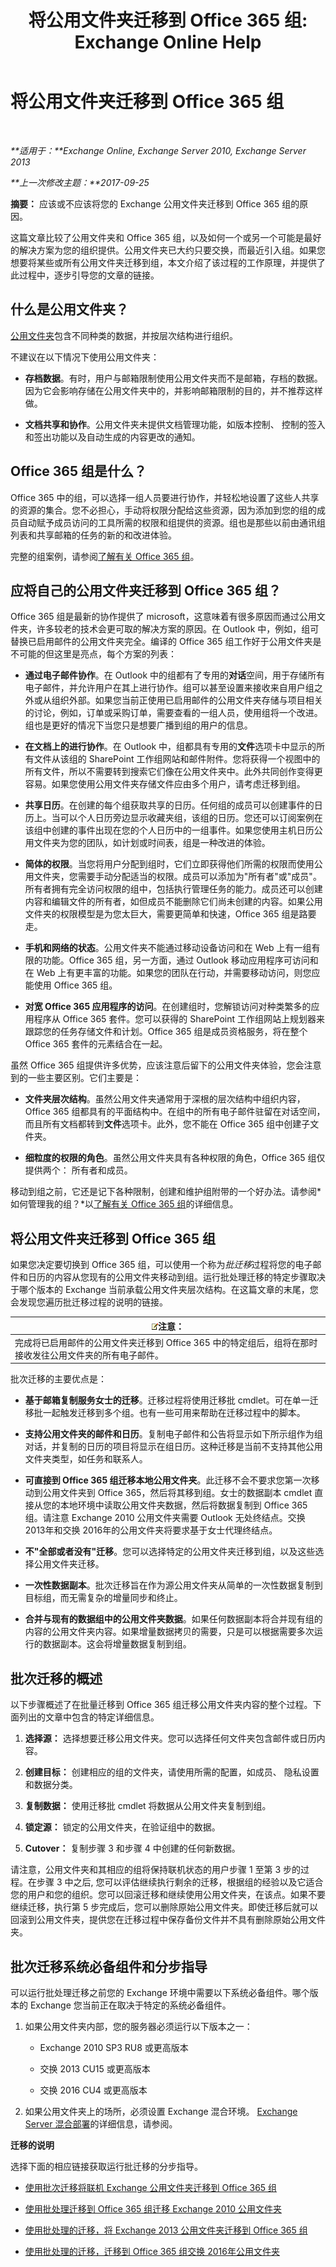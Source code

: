 ﻿---
title: '将公用文件夹迁移到 Office 365 组: Exchange Online Help'
TOCTitle: 将公用文件夹迁移到 Office 365 组
ms:assetid: d89e727b-675a-4623-b572-260f8b44b966
ms:mtpsurl: https://technet.microsoft.com/zh-cn/library/Mt843872(v=EXCHG.150)
ms:contentKeyID: 74468722
ms.date: 05/23/2018
mtps_version: v=EXCHG.150
ms.translationtype: MT
---

# 将公用文件夹迁移到 Office 365 组

 

_**适用于：**Exchange Online, Exchange Server 2010, Exchange Server 2013_

_**上一次修改主题：**2017-09-25_

**摘要：** 应该或不应该将您的 Exchange 公用文件夹迁移到 Office 365 组的原因。

这篇文章比较了公用文件夹和 Office 365 组，以及如何一个或另一个可能是最好的解决方案为您的组织提供。公用文件夹已大约只要交换，而最近引入组。如果您想要将某些或所有公用文件夹迁移到组，本文介绍了该过程的工作原理，并提供了此过程中，逐步引导您的文章的链接。

## 什么是公用文件夹？

[公用文件夹](public-folders-exchange-2013-help.md)包含不同种类的数据，并按层次结构进行组织。

不建议在以下情况下使用公用文件夹：

  - **存档数据**。有时，用户与邮箱限制使用公用文件夹而不是邮箱，存档的数据。因为它会影响存储在公用文件夹中的，并影响邮箱限制的目的，并不推荐这样做。

  - **文档共享和协作**。公用文件夹未提供文档管理功能，如版本控制、 控制的签入和签出功能以及自动生成的内容更改的通知。

## Office 365 组是什么？

Office 365 中的组，可以选择一组人员要进行协作，并轻松地设置了这些人共享的资源的集合。您不必担心，手动将权限分配给这些资源，因为添加到您的组的成员自动赋予成员访问的工具所需的权限和组提供的资源。组也是那些以前由通讯组列表和共享邮箱的任务的新的和改进体验。

完整的组案例，请参阅[了解有关 Office 365 组](https://go.microsoft.com/fwlink/p/?linkid=858521)。

## 应将自己的公用文件夹迁移到 Office 365 组？

Office 365 组是最新的协作提供了 microsoft，这意味着有很多原因而通过公用文件夹，许多较老的技术会更可取的解决方案的原因。在 Outlook 中，例如，组可替换已启用邮件的公用文件夹完全。编译的 Office 365 组工作好于公用文件夹是不可能的但这里是亮点，每个方案的列表：

  - **通过电子邮件协作**。在 Outlook 中的组都有了专用的**对话**空间，用于存储所有电子邮件，并允许用户在其上进行协作。组可以甚至设置来接收来自用户组之外或从组织外部。如果您当前正使用已启用邮件的公用文件夹存储与项目相关的讨论，例如，订单或采购订单，需要查看的一组人员，使用组将一个改进。组也是更好的情况下当您只是想要广播到组的用户的信息。

  - **在文档上的进行协作**。在 Outlook 中，组都具有专用的**文件**选项卡中显示的所有文件从该组的 SharePoint 工作组网站和邮件附件。您将获得一个视图中的所有文件，所以不需要转到搜索它们像在公用文件夹中。此外共同创作变得更容易。如果您使用公用文件夹存储文件应由多个用户，请考虑迁移到组。

  - **共享日历**。在创建的每个组获取共享的日历。任何组的成员可以创建事件的日历上。当可以个人日历旁边显示收藏夹组，该组的日历。您还可以订阅案例在该组中创建的事件出现在您的个人日历中的一组事件。如果您使用主机日历公用文件夹为您的团队，如计划或时间表，组是一种改进的体验。

  - **简体的权限**。当您将用户分配到组时，它们立即获得他们所需的权限而使用公用文件夹，您需要手动分配适当的权限。成员可以添加为"所有者"或"成员"。所有者拥有完全访问权限的组中，包括执行管理任务的能力。成员还可以创建内容和编辑文件的所有者，如但成员不能删除它们尚未创建的内容。如果公用文件夹的权限模型是为您太巨大，需要更简单和快速，Office 365 组是路要走。

  - **手机和网络的状态**。公用文件夹不能通过移动设备访问和在 Web 上有一组有限的功能。Office 365 组，另一方面，通过 Outlook 移动应用程序可访问和在 Web 上有更丰富的功能。如果您的团队在行动，并需要移动访问，则您应能使用 Office 365 组。

  - **对宽 Office 365 应用程序的访问**。在创建组时，您解锁访问对种类繁多的应用程序从 Office 365 套件。您可以获得的 SharePoint 工作组网站上规划器来跟踪您的任务存储文件和计划。Office 365 组是成员资格服务，将在整个 Office 365 套件的元素结合在一起。

虽然 Office 365 组提供许多优势，应该注意后留下的公用文件夹体验，您会注意到的一些主要区别。它们主要是：

  - **文件夹层次结构**。虽然公用文件夹通常用于深根的层次结构中组织内容，Office 365 组都具有的平面结构中。在组中的所有电子邮件驻留在对话空间，而且所有文档都转到**文件**选项卡。此外，您不能在 Office 365 组中创建子文件夹。

  - **细粒度的权限的角色**。虽然公用文件夹具有各种权限的角色，Office 365 组仅提供两个： 所有者和成员。

移动到组之前，它还是记下各种限制，创建和维护组附带的一个好办法。请参阅*如何管理我的组？*以[了解有关 Office 365 组](https://go.microsoft.com/fwlink/p/?linkid=858521)的详细信息。

## 将公用文件夹迁移到 Office 365 组

如果您决定要切换到 Office 365 组，可以使用一个称为*批迁移*过程将您的电子邮件和日历的内容从您现有的公用文件夹移动到组。运行批处理迁移的特定步骤取决于哪个版本的 Exchange 当前承载公用文件夹层次结构。在这篇文章的末尾，您会发现您遍历批迁移过程的说明的链接。

<table>
<thead>
<tr class="header">
<th><img src="images/Bb124558.note(EXCHG.150).gif" title="注意" alt="注意" />注意：</th>
</tr>
</thead>
<tbody>
<tr class="odd">
<td>完成将已启用邮件的公用文件夹迁移到 Office 365 中的特定组后，组将在那时接收发往公用文件夹的所有电子邮件。</td>
</tr>
</tbody>
</table>


批次迁移的主要优点是：

  - **基于邮箱复制服务女士的迁移**。迁移过程将使用迁移批 cmdlet。可在单一迁移批一起触发迁移到多个组。也有一些可用来帮助在迁移过程中的脚本。

  - **支持公用文件夹的邮件和日历**。复制电子邮件和公告将显示如下所示组作为组对话，并复制的日历的项目将显示在组日历。这种迁移是当前不支持其他公用文件夹类型，如任务和联系人。

  - **可直接到 Office 365 组迁移本地公用文件夹**。此迁移不会不要求您第一次移动到公用文件夹到 Office 365，然后将其移到组。女士的数据副本 cmdlet 直接从您的本地环境中读取公用文件夹数据，然后将数据复制到 Office 365 组。请注意 Exchange 2010 公用文件夹需要 Outlook 无处终结点。交换 2013年和交换 2016年的公用文件夹将要求基于女士代理终结点。

  - **不"全部或者没有"迁移**。您可以选择特定的公用文件夹迁移到组，以及这些选择公用文件夹迁移。

  - **一次性数据副本**。批次迁移旨在作为源公用文件夹从简单的一次性数据复制到目标组，而无需复杂的增量同步和终止。

  - **合并与现有的数据组中的公用文件夹数据**。如果任何数据副本将合并现有组的内容的公用文件夹内容。如果增量数据拷贝的需要，只是可以根据需要多次运行的数据副本。这会将增量数据复制到组。

## 批次迁移的概述

以下步骤概述了在批量迁移到 Office 365 组迁移公用文件夹内容的整个过程。下面列出的文章中包含的特定详细信息。

1.  **选择源：** 选择想要迁移公用文件夹。您可以选择任何文件夹包含邮件或日历内容。

2.  **创建目标：** 创建相应的组的文件夹，请使用所需的配置，如成员、 隐私设置和数据分类。

3.  **复制数据：** 使用迁移批 cmdlet 将数据从公用文件夹复制到组。

4.  **锁定源：** 锁定的公用文件夹，在验证组中的数据。

5.  **Cutover：** 复制步骤 3 和步骤 4 中创建的任何新数据。

请注意，公用文件夹和其相应的组将保持联机状态的用户步骤 1 至第 3 步的过程。在步骤 3 中之后, 您可以评估继续执行剩余的迁移，根据组的经验以及它适合您的用户和您的组织。您可以回滚迁移和继续使用公用文件夹，在该点。如果不要继续迁移，执行第 5 步完成后，您可以删除原始公用文件夹。即使迁移后就可以回滚到公用文件夹，提供您在迁移过程中保存备份文件并不具有删除原始公用文件夹。

## 批次迁移系统必备组件和分步指导

可以运行批处理迁移之前您的 Exchange 环境中需要以下系统必备组件。哪个版本的 Exchange 您当前正在取决于特定的系统必备组件。

1.  如果公用文件夹内部，您的服务器必须运行以下版本之一：
    
      - Exchange 2010 SP3 RU8 或更高版本
    
      - 交换 2013 CU15 或更高版本
    
      - 交换 2016 CU4 或更高版本

2.  如果公用文件夹上的场所，必须设置 Exchange 混合环境。 [Exchange Server 混合部署](https://technet.microsoft.com/zh-cn/library/jj200581\(v=exchg.150\))的详细信息，请参阅。

**迁移的说明**

选择下面的相应链接获取运行批迁移的分步指导。

  - [使用批次迁移将联机 Exchange 公用文件夹迁移到 Office 365 组](https://technet.microsoft.com/zh-cn/library/mt843871\(v=exchg.150\))

  - [使用批处理迁移到 Office 365 组迁移 Exchange 2010 公用文件夹](use-batch-migration-to-migrate-exchange-2010-public-folders-to-office-365-groups-exchange-2013-help.md)

  - [使用批处理的迁移，将 Exchange 2013 公用文件夹迁移到 Office 365 组](use-batch-migration-to-migrate-exchange-2013-public-folders-to-office-365-groups-exchange-2013-help.md)

  - [使用批处理的迁移，迁移到 Office 365 组交换 2016年公用文件夹](https://go.microsoft.com/fwlink/p/?linkid=859171)

